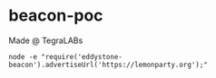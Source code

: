 # beacon-poc
Made @ TegraLABs

```node -e "require('eddystone-beacon').advertiseUrl('https://lemonparty.org');"```
